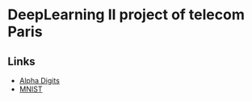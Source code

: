 # DeepLearning II project of telecom Paris

## Links

* [Alpha Digits](https://cs.nyu.edu/~roweis/data.html)
* [MNIST](http://yann.lecun.com/exdb/)